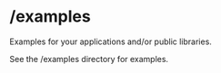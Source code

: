 # /examples
Examples for your applications and/or public libraries.

See the /examples directory for examples.